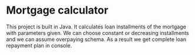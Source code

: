 # Mortgage calculator
This project is built in Java. It calculates loan installments of the mortgage with parameters given. We can choose constant or decreasing installments and we can assume overpaying schema. As a result we get complete loan repayment plan in console.
